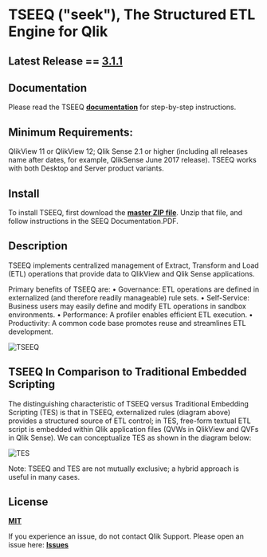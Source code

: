 
# TSEEQ ("seek"), The Structured ETL Engine for Qlik

## Latest Release == [3.1.1](https://github.com/qlikperf/TSEEQ/releases/latest)

## Documentation
Please read the TSEEQ **[documentation](http://eapowertools.github.io/GovernedMetricsService/)** for step-by-step instructions.

## Minimum Requirements:
QlikView 11 or QlikView 12; Qlik Sense 2.1 or higher (including all releases name after dates, for example, QlikSense June 2017 release).  TSEEQ works with both Desktop and Server product variants.

## Install
To install TSEEQ, first download the **[master ZIP file](https://s3.amazonaws.com/eapowertools/governedmetricsservice/bin/GovernedMetricsService.exe)**. Unzip that file, and follow instructions in the SEEQ Documentation.PDF.

## Description
TSEEQ implements centralized management of Extract, Transform and Load (ETL) operations that provide data to QlikView and Qlik Sense applications. 
 
Primary benefits of TSEEQ are: 
•         Governance:        ETL operations are defined in externalized (and therefore readily manageable) rule sets.
•         Self-Service:        Business users may easily define and modify ETL operations in sandbox environments.
•         Performance:      A profiler enables efficient ETL execution.
•         Productivity:        A common code base promotes reuse and streamlines ETL development. 

![TSEEQ](https://github.com/qlikperf/tseeq/blob/master/img/SEEQ_basic_flow.png) 

## TSEEQ In Comparison to Traditional Embedded Scripting
The distinguishing characteristic of TSEEQ versus Traditional Embedding Scripting (TES) is that in TSEEQ, externalized rules (diagram above) provides a structured source of ETL control; in TES, free-form textual ETL script is embedded within Qlik application files (QVWs in QlikView and QVFs in Qlik Sense). We can conceptualize TES as shown in the diagram below:

![TES](https://github.com/qlikperf/tseeq/blob/master/img/SEEQ_vs_TES.png) 


Note: TSEEQ and TES are not mutually exclusive; a hybrid approach is useful in many cases. 

## License
**[MIT](https://github.com/eapowertools/GovernedMetricsService/blob/master/license)**

If you experience an issue, do not contact Qlik Support.  Please open an issue here: **[Issues](https://github.com/qlikperf/TSEEQ/issues)**
